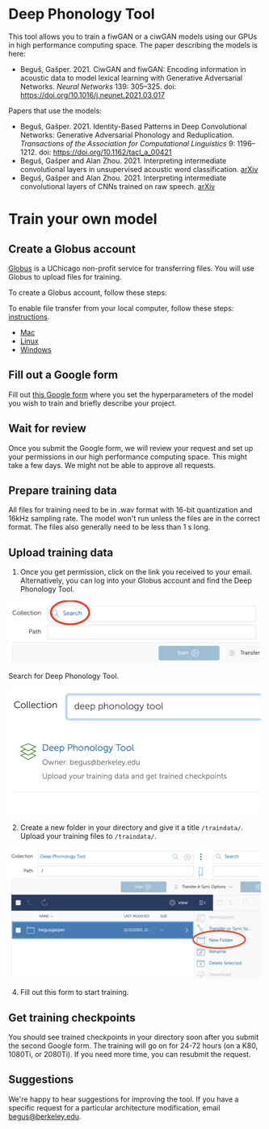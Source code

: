 
# Deep Phonology Tool

This tool allows you to train a fiwGAN or a ciwGAN models using our GPUs in high performance computing space. The paper describing the models is here:

- Beguš, Gašper. 2021. CiwGAN and fiwGAN: Encoding information in acoustic data to model lexical learning with Generative Adversarial Networks. *Neural Networks* 139: 305–325. doi: https://doi.org/10.1016/j.neunet.2021.03.017

Papers that use the models:

- Beguš, Gašper. 2021. Identity-Based Patterns in Deep Convolutional Networks: Generative Adversarial Phonology and Reduplication. *Transactions of the Association for Computational Linguistics* 9: 1196–1212. doi: https://doi.org/10.1162/tacl_a_00421
- Beguš, Gašper and Alan Zhou. 2021. Interpreting intermediate convolutional layers in unsupervised acoustic word classification. [arXiv](https://arxiv.org/abs/2110.02375) 
- Beguš, Gašper and Alan Zhou. 2021. Interpreting intermediate convolutional layers of CNNs trained on raw speech. [arXiv](https://arxiv.org/abs/2104.09489) 


# Train your own model

## Create a Globus account  

[Globus](https://www.globus.org/) is a UChicago non-profit service for transferring files. You will use Globus to upload files for training.

To create a Globus account, follow these steps: 


To enable file transfer from your local computer, follow these steps: [instructions](https://docs.globus.org/how-to/get-started/).

- [Mac](https://docs.globus.org/how-to/globus-connect-personal-mac/)
- [Linux](https://docs.globus.org/how-to/globus-connect-personal-linux/)
- [Windows](https://docs.globus.org/how-to/globus-connect-personal-windows/)


## Fill out a Google form

 Fill out [this Google form](https://forms.gle/QAXmbq9UBsGbR1Uu9) where you set the hyperparameters of the model you wish to train and briefly describe your project. 
 
## Wait for review

Once you submit the Google form, we will review your request and set up your permissions in our high performance computing space. This might take a few days. We might not be able to approve all requests. 
 

## Prepare training data

All files for training need to be in .wav format with 16-bit quantization and 16kHz sampling rate. The model won't run unless the files are in the correct format. The files also generally need to be less than 1 s long.


## Upload training data 
 
1. Once you get permission, click on the link you received to your email. Alternatively, you can log into your Globus account and find the Deep Phonology Tool.
<img src="globus1.png" width="500">

Search for Deep Phonology Tool.

<img src="globus2.png" width="500">

2. Create a new folder in your directory and give it a title `/traindata/`. Upload your training files to `/traindata/`. 

<img src="globus3.png" width="500">

4. Fill out this form to start training.

## Get training checkpoints

You should see trained checkpoints in your directory soon after you submit the second Google form. The training will go on for 24-72 hours (on a K80, 1080Ti, or 2080Ti). If you need more time, you can resubmit the request. 

## Suggestions

We're happy to hear suggestions for improving the tool. If you have a specific request for a particular architecture modification, email begus@berkeley.edu.
